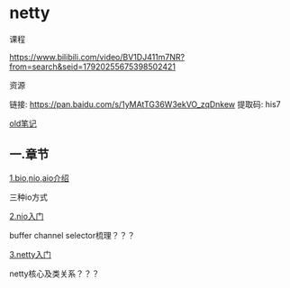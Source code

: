 # netty

课程

https://www.bilibili.com/video/BV1DJ411m7NR?from=search&seid=17920255675398502421

资源

链接: https://pan.baidu.com/s/1yMAtTG36W3ekVO_zqDnkew 提取码: his7

[old笔记](netty-old.md)

## 一.章节

[1.bio,nio,aio介绍](bio-nio-aio.md)

三种io方式

[2.nio入门](nio.md)

buffer	channel	selector梳理？？？

[3.netty入门](netty-start.md)

netty核心及类关系？？？



